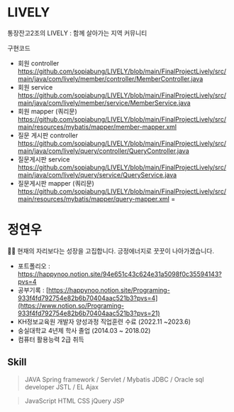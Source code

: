 # LIVELY
통장잔고2조의 LIVELY : 함께 살아가는 지역 커뮤니티

구현코드

- 회원 controller
https://github.com/sopiabung/LIVELY/blob/main/FinalProjectLively/src/main/java/com/lively/member/controller/MemberController.java
- 회원 service 
https://github.com/sopiabung/LIVELY/blob/main/FinalProjectLively/src/main/java/com/lively/member/service/MemberService.java
- 회원 mapper (쿼리문) 
https://github.com/sopiabung/LIVELY/blob/main/FinalProjectLively/src/main/resources/mybatis/mapper/member-mapper.xml
- 질문 게시판 controller 
https://github.com/sopiabung/LIVELY/blob/main/FinalProjectLively/src/main/java/com/lively/query/controller/QueryController.java
- 질문게시판 service 
https://github.com/sopiabung/LIVELY/blob/main/FinalProjectLively/src/main/java/com/lively/query/service/QueryService.java
- 질문게시판 mapper (쿼리문) 
https://github.com/sopiabung/LIVELY/blob/main/FinalProjectLively/src/main/resources/mybatis/mapper/query-mapper.xml
=

# 정연우
🙌🏼 현재의 자리보다는 성장을 고집합니다. 긍정에너지로 꿋꿋이 나아가겠습니다.
<br>
- 포트폴리오 : https://happynoo.notion.site/94e651c43c624e31a5098f0c35594143?pvs=4
- 공부기록 : [https://happynoo.notion.site/Programing-933f4fd792754e82b6b70404aac521b3?pvs=4](https://www.notion.so/Programing-933f4fd792754e82b6b70404aac521b3?pvs=21)
- KH정보교육원 개발자 양성과정 직업훈련 수료 (2022.11 ~2023.6)
- 숭실대학교 4년제 학사 졸업 (2014.03 ~ 2018.02) 
- 컴퓨터 활용능력 2급 취득 
 
## Skill

> JAVA
Spring framework / Servlet / Mybatis
JDBC / Oracle sql developer
JSTL / EL
Ajax
> 

> JavaScript HTML CSS
jQuery
JSP
> 
